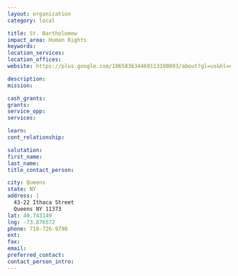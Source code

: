 ```yaml
---
layout: organization
category: local

title: St. Bartholomew
impact_area: Human Rights
keywords: 
location_services: 
location_offices: 
website: https://plus.google.com/106583634469113190893/about?gl=us&hl=en

description: 
mission: 

cash_grants: 
grants: 
service_opp: 
services: 

learn: 
cont_relationship: 

salutation: 
first_name: 
last_name: 
title_contact_person: 

city: Queens
state: NY
address: |
  43-22 Ithaca Street     
  Queens NY 11373
lat: 40.743149
lng: -73.876572
phone: 718-726-9790
ext: 
fax: 
email: 
preferred_contact: 
contact_person_intro: 
---
```


